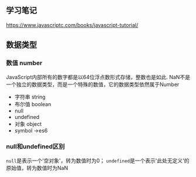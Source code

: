 ## 学习笔记
https://www.javascriptc.com/books/javascript-tutorial/
## 数据类型
### 数值 number
JavaScript内部所有的数字都是以64位浮点数形式存储，整数也是如此.
NaN不是一个独立的数据类型，而是一个特殊的数值，它的数据类型依然属于Number
+ 字符串 string
+ 布尔值 boolean
+ null
+ undefined
+ 对象 object
+ symbol ->es6
### null和undefined区别
`null`是表示一个'空对象'，转为数值时为0； `undefined`是一个表示'此处无定义'的原始值，转为数值时为NaN
